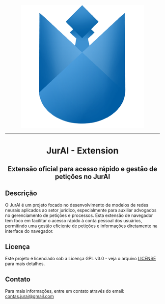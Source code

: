 <p align="center">
  <img src="./assets/img/jurai-git.png"/>
</p>

---

<h1 align="center">JurAI - Extension</h1> <h2 align="center">Extensão oficial para acesso rápido e gestão de petições no JurAI</h2>

## Descrição

O JurAI é um projeto focado no desenvolvimento de modelos de redes neurais aplicados ao setor jurídico, especialmente para auxiliar advogados no gerenciamento de petições e processos. Esta extensão de navegador tem foco em facilitar o acesso rápido à conta pessoal dos usuários, permitindo uma gestão eficiente de petições e informações diretamente na interface do navegador.

## Licença

Este projeto é licenciado sob a Licença GPL v3.0 - veja o arquivo [LICENSE](LICENSE) para mais detalhes.

## Contato

Para mais informações, entre em contato através do email: contas.jurai@gmail.com